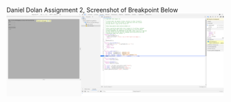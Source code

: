 Daniel Dolan Assignment 2, Screenshot of Breakpoint Below
![Alt text](img/breakpoint.PNG?raw=true "Breakpoint")